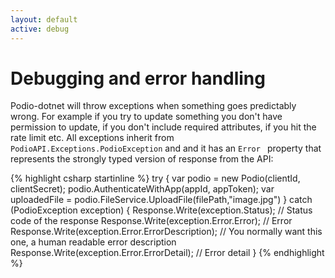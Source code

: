 ```yaml
---
layout: default
active: debug
---
```

# Debugging and error handling

Podio-dotnet will throw exceptions when something goes predictably wrong. For example if you try to update something you don't have permission to update, if you don't include required attributes, if you hit the rate limit etc. All exceptions inherit from `PodioAPI.Exceptions.PodioException` and and it has an `Error ` property that represents the strongly typed version of response from the API:

{% highlight csharp startinline %}
try
{
    var podio = new Podio(clientId, clientSecret);
    podio.AuthenticateWithApp(appId, appToken);
    var uploadedFile = podio.FileService.UploadFile(filePath,"image.jpg")
}
catch (PodioException exception)
{
    Response.Write(exception.Status); // Status code of the response
    Response.Write(exception.Error.Error); // Error
    Response.Write(exception.Error.ErrorDescription); // You normally want this one, a human readable error description
    Response.Write(exception.Error.ErrorDetail); // Error detail
}
{% endhighlight %}